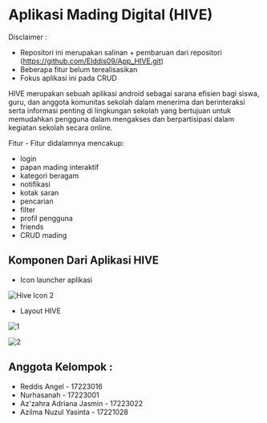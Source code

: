 # Aplikasi Mading Digital (HIVE)

Disclaimer : 
- Repositori ini merupakan salinan + pembaruan dari repositori (https://github.com/Elddis09/App_HIVE.git)
- Beberapa fitur belum terealisasikan
- Fokus aplikasi ini pada CRUD 

HIVE merupakan sebuah aplikasi android sebagai sarana efisien bagi siswa, guru, dan anggota komunitas sekolah dalam menerima dan berinteraksi serta informasi penting di lingkungan sekolah yang bertujuan untuk memudahkan pengguna dalam mengakses dan berpartisipasi dalam kegiatan sekolah secara online.

Fitur - Fitur didalamnya mencakup:
- login
- papan mading interaktif
- kategori beragam
- notifikasi
- kotak saran
- pencarian
- filter
- profil pengguna
- friends
- CRUD mading

## Komponen Dari Aplikasi HIVE
- Icon launcher aplikasi

![Hive Icon 2](https://github.com/user-attachments/assets/aa26eeb5-521a-4331-8bec-b5cc7732b833)

- Layout HIVE


![1](https://github.com/user-attachments/assets/d355631c-3a51-40b3-8e98-d1444b55a829)


![2](https://github.com/user-attachments/assets/fd506500-91d2-4146-97a5-53f912f0f5f3)



## Anggota Kelompok :
- Reddis Angel - 17223016
- Nurhasanah - 17223001
- Az'zahra Adriana Jasmin - 17223022
- Azilma Nuzul Yasinta - 17221028





